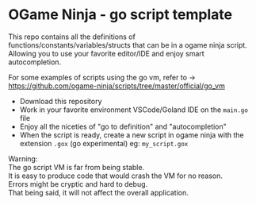 # OGame Ninja - go script template

This repo contains all the definitions of functions/constants/variables/structs that can be in a ogame ninja script.  
Allowing you to use your favorite editor/IDE and enjoy smart autocompletion.

For some examples of scripts using the go vm, refer to -> https://github.com/ogame-ninja/scripts/tree/master/official/go_vm

- Download this repository
- Work in your favorite environment VSCode/Goland IDE on the `main.go` file
- Enjoy all the niceties of "go to definition" and "autocompletion"
- When the script is ready, create a new script in ogame ninja with the extension `.gox` (go experimental) eg: `my_script.gox`

Warning:  
The go script VM is far from being stable.  
It is easy to produce code that would crash the VM for no reason.  
Errors might be cryptic and hard to debug.  
That being said, it will not affect the overall application.  
